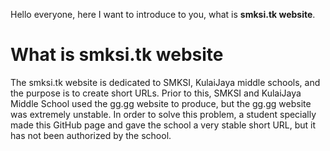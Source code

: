 Hello everyone, here I want to introduce to you, what is **smksi.tk website**.
# What is smksi.tk website
The smksi.tk website is dedicated to SMKSI, KulaiJaya middle schools, and the purpose is to create short URLs. Prior to this, SMKSI and KulaiJaya Middle School used the gg.gg website to produce, but the gg.gg website was extremely unstable. In order to solve this problem, a student specially made this GitHub page and gave the school a very stable short URL, but it has not been authorized by the school.
